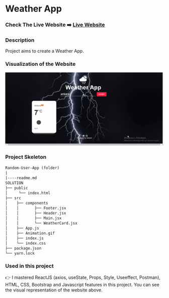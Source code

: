 # Weather App

### Check The Live Website ➡️ [Live Website](https://sekunev-weather-app.netlify.app/)

### Description

Project aims to create a Weather App.

### Visualization of the Website

![image](https://github.com/Sekunev/Weather-App-React/blob/main/src/Animation.gif)

### Project Skeleton

```
Random-User-App (folder)
|
|----readme.md
SOLUTION
├── public
│     └── index.html
├── src
│    ├── components
│    │       ├── Footer.jsx
│    │       ├── Header.jsx
│    │       ├── Main.jsx
│    │       └── WeatherCard.jsx
│    ├── App.js
│    ├── Animation.gif
│    ├── index.js
│    └── index.css
├── package.json
└── yarn.lock
```

### Used in this project

👉 I mastered ReactJS (axios, useState, Props, Style, Useeffect, Postman), HTML, CSS, Bootstrap and Javascript features in this project. You can see the visual representation of the website above.
